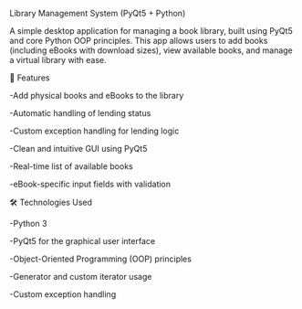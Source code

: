Library Management System (PyQt5 + Python)

A simple desktop application for managing a book library, built using PyQt5 and core Python OOP principles. This app allows users to add books (including eBooks with download sizes), view available books, and manage a virtual library with ease.

🚀 Features

-Add physical books and eBooks to the library

-Automatic handling of lending status

-Custom exception handling for lending logic

-Clean and intuitive GUI using PyQt5

-Real-time list of available books

-eBook-specific input fields with validation

🛠️ Technologies Used

-Python 3

-PyQt5 for the graphical user interface

-Object-Oriented Programming (OOP) principles

-Generator and custom iterator usage

-Custom exception handling
